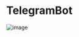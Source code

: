 # TelegramBot
![image](https://github.com/VasyaMamchur/TelegramBot/assets/99388014/386e998e-7d6d-49f5-ad8c-59e9122fc613)
